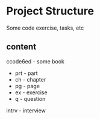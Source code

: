 # Project Structure

Some code exercise, tasks, etc

## content
ccode6ed - some book
* prt - part
* ch - chapter
* pg - page
* ex - exercise
* q - question

intrv - interview
